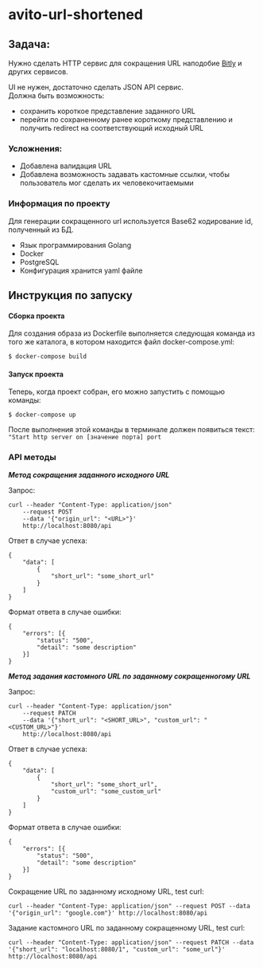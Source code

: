 # avito-url-shortened

## Задача:
   
   Нужно сделать HTTP сервис для сокращения URL наподобие [Bitly](https://bitly.com/) и других сервисов.
   
   UI не нужен, достаточно сделать JSON API сервис.  
   Должна быть возможность: 
   - сохранить короткое представление заданного URL
   - перейти по сохраненному ранее короткому представлению и получить redirect на соответствующий исходный URL

### Усложнения:

- Добавлена валидация URL
- Добавлена возможность задавать кастомные ссылки, чтобы пользователь мог сделать их человекочитаемыми

### Информация по проекту

Для генерации сокращенного url используется Base62 кодирование id, полученный из БД. 

- Язык программирования Golang
- Docker
- PostgreSQL
- Конфигурация хранится yaml файле

## Инструкция по запуску

#### Сборка проекта

Для создания образа из Dockerfile выполняется следующая команда из того же каталога, в котором находится файл docker-compose.yml:

`$ docker-compose build`


#### Запуск проекта

Теперь, когда проект собран, его можно запустить с помощью команды:

`$ docker-compose up`

После выполнения этой команды в терминале должен появиться текст: `"Start http server on [значение порта] port`

### API методы 

***Метод сокращения заданного исходного URL***

Запрос:

```
curl --header "Content-Type: application/json"   
    --request POST   
    --data '{"origin_url": "<URL>"}'   
    http://localhost:8080/api
```

Ответ в случае успеха:
```
{
    "data": [
        {
            "short_url": "some_short_url"
        }
    ]
}
```

Формат ответа в случае ошибки:
```
{
    "errors": [{
        "status": "500",
        "detail": "some description"
    }]
}
```

***Метод задания кастомного URL по заданному сокращенногому URL***

Запрос:

```
curl --header "Content-Type: application/json"   
    --request PATCH   
    --data '{"short_url": "<SHORT_URL>", "custom_url": "<CUSTOM_URL>"}'   
    http://localhost:8080/api
```

Ответ в случае успеха:
```
{
    "data": [
        {
            "short_url": "some_short_url",
            "custom_url": "some_custom_url"
        }
    ]
}
```

Формат ответа в случае ошибки:
```
{
    "errors": [{
        "status": "500",
        "detail": "some description"
    }]
}
```

Сокращение URL по заданному исходному URL, test curl:
```
curl --header "Content-Type: application/json" --request POST --data '{"origin_url": "google.com"}' http://localhost:8080/api
```

Задание кастомного URL по заданному сокращенному URL, test curl:
```
curl --header "Content-Type: application/json" --request PATCH --data '{"short_url": "localhost:8080/1", "custom_url": "some_url"}' http://localhost:8080/api
```